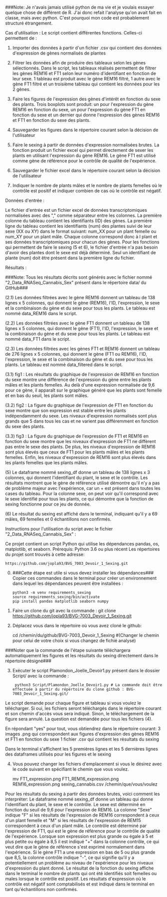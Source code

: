 ###Note: Je n'avais jamais utilisé python de ma vie et je voulais essayer quelque chose de différent de R. J'ai donc refait l'analyse qu'on avait fait en classe, mais avec python. C'est pourquoi mon code est probablement structuré étrangement.


Cas d'utilisation :
Le script contient différentes fonctions. Celles-ci permettent de :
 
1. Importer des données à partir d'un fichier .csv qui contient des données d'expression de gènes normalisés de plantes
	
2. Filtrer les données afin de produire des tableaux selon les gènes sélectionnés. Dans le script, les tableaux réalisés permettent de filtrer les gènes REM16 et FT1 selon leur numéro d'identifiant en fonction de leur sexe. 1 tableau est produit avec le gène REM16 filtré, 1 autre avec le gène FT1 filtré et un troisième tableau qui contient les données pour les 2 gènes.

3. Faire les figures de l'expression des gènes d'intérêt en fonction du sexe des plants. Trois boxplots sont produit: un pour l'expression du gène REM16 en fonction du sexe, un pour l'expression du gène FT1 en fonction du sexe et un dernier qui donne l'expression des gènes REM16 et FT1 en fonction du sexe des plants.

4. Sauvegarder les figures dans le répertoire courant selon la décision de l'utilisateur

5. Faire le sexing à partir de données d'expression normalisées brutes. La fonction produit un fichier excel qui permet directement de sexer les plants en utilisant l'expression du gène REM16. Le gène FT1 est utilisé comme gène de référence pour le contrôle de qualité de l'expérience.

6. Sauvegarder le fichier excel dans le répertoire courant selon la décision de l'utilisateur

7. Indiquer le nombre de plants mâles et le nombre de plants femelles où le contrôle est positif et indiquer combien de cas où le contrôle est négatif.

Données d'entrée : 

Le fichier d'entrée est un fichier excel de données transcriptomiques normalisées avec des "," comme séparateur entre les colonnes. La première colonne du tableau contient les identifiants (ID) des gènes. La première ligne du tableau contient les identifiants (num) des plantes suivi de leur sexe (XX ou XY) dans le format suivant: num_XX pour un plant femelle ou num_XY pour un plant mâle. Chaque colonne correspond donc à l plant et ses données transcriptomiques pour chacun des gènes. Pour les fonctions qui permettent de faire le sexing (5 et 6), le fichier d'entrée n'a pas besoin d'avoir des plantes dont le sexe est déjà déterminé. Seul un identifiant de plante (num) doit être présent dans la première ligne du fichier.


Résultats : 

###Note: Tous les résultats décrits sont générés avec le fichier nommé "2_Data_RNASeq_Cannabis_Sex" présent dans le répertoire data/ du GitHub###

(2.1) Les données filtrées avec le gène REM16 donnent un tableau de 138 lignes x 5 colonnes, qui donnent le gène (REM16), l'ID, l'expression, le sexe et la combinaison du gène et du sexe pour tous les plants. Le tableau est nommé data_REM16 dans le script.

(2.2) Les données filtrées avec le gène FT1 donnent un tableau de 138 lignes x 5 colonnes, qui donnent le gène (FT1), l'ID, l'expression, le sexe et la combinaison du gène et du sexe pour tous les plants. Le tableau est nommé data_FT1 dans le script.

(2.3) Les données filtrées avec les gènes FT1 et REM16 donnent un tableau de 276 lignes x 5 colonnes, qui donnent le gène (FT1 ou REM16), l'ID, l'expression, le sexe et la combinaison du gène et du sexe pour tous les plants. Le tableau est nommé data_filtered dans le script.

(3.1) fig1 : Les résultats du graphique de l'expression de REM16 en fonction du sexe montre une différence de l'expression du gène entre les plants mâles et les plants  femelles. Au delà d'une expression normalisée de 9,6 pour ce gène, il apparaît sur le graphique généré que les plants sont femelle et en bas du seuil, les plants sont mâles.

(3.2) fig2 : La figure du graphique de l'expression de FT1 en fonction du sexe montre que son expression est stable entre les plants indépendamment du sexe. Les niveaux d'expression normalisés sont plus grands que 5 dans tous les cas et ne varient pas différemment en fonction du sexe des plants.

(3.3) fig3 : La figure du graphique de l'expression de FT1 et REM16 en fonction du sexe montre que les niveaux d'expression de FT1 ne diffèrent pas entre le sexe des plants. De plus, les niveaux d'expression de REM16 sont plus élevés que ceux de FT1 pour les plants mâles et les plants femelles. Enfin, les niveaux d'expression de REM16 sont plus élevés dans les plants femelles que les plants mâles.

(5) Le dataframe nommé sexing_df donne un tableau de 138 lignes x 3 colonnes, qui donnent l'identifiant du plant, le sexe et le contrôle. Les résultats montrent que le gène de référence utilisé démontre qu'il n'y a pas de problème majeur avec l'expérience, car un + est présent dans toutes les cases du tableau. Pour la colonne sexe, on peut voir qu'il correspond avec le sexe identifié pour tous les plants, ce qui démontre que la fonction de sexing fonctionne pour ce jeu de donnée.

(6) Le résultat du sexing est affiché dans le terminal, indiquant qu'il y a 69 mâles, 69 femelles et 0 échantillons non confirmés.


Instructions pour l'utilisation du script avec le fichier "2_Data_RNASeq_Cannabis_Sex" :
	
Ce projet contient un script Python qui utilise les dépendances pandas, os, matplotlib, et seaborn.
Prérequis: Python 3.6 ou plus récent
Les répertoires du projet sont trouvés à cette adresse: 
	
	https://github.com/jopla93/BVG_7003_Devoir_1_Sexing.git


0.  ###Cette étape est utile si vous devez installer les dépendances###
Copier ces commandes dans le terminal pour créer un environnement dans lequel les dépendances peuvent être installées : 

		python3 -m venv requirements_sexing
		source requirements_sexing/bin/activate
		pip install pandas matplotlib seaborn numpy


1. Faire un clone du git avec la commande :  git clone https://github.com/jopla93/BVG-7003_Devoir_1_Sexing.git
		

2. Déplacez vous dans le répertoire où vous avez cloné le github: 
		
	cd /chemin/du/github/BVG-7003_Devoir_1_Sexing    #(Changer le chemin pour celui de votre choix si vous changez de fichié analysé)

###Noter que la commande de l'étape suivante téléchargera automatiquement les figures et les résultats du sexing directement dans le répertoire désigné###

3. Exécuter le script Plamondon_Joelle_Devoir1.py présent dans le dossier Script/ avec la commande :

		python3 Script/Plamondon_Joelle_Devoir1.py # La commande doit être effectuée à partir du répertoire du clone github : BVG-7003_Devoir_1_Sexing.git/

Le script demande pour chaque figure et tableau si vous voulez le télécharger. Si oui, les fichiers seront téléchargés dans le répertoire courant et son chemin d'accès vous sera indiqué. Sinon, le téléchargement de la figure sera annulé. La question est demandée pour tous les fichiers (4).

En répondant "yes" pour tout, vous obtiendrez dans le répertoire courant: 
3 images .png qui correspondent aux figures d'expression des gènes REM16 et FT1 en fonction du sexe
1 fichier .csv qui contient les résultats du sexing

Dans le terminal s'affichent les 5 premières lignes et les 5 dernières lignes des dataframes utilisés pour les figures et le sexing

4. Vous pouvez changer les fichiers d'emplacement si vous le désirez avec le code suivant en spécifiant le chemin que vous voulez.

	mv FT1_expression.png FT1_REM16_expression.png REM16_expression.png sexing_cannabis.csv /chemin/que/vous/voulez

Pour les résultats du sexing à partir des données brutes, voici comment les interpréter: 
Le dataframe nommé sexing_df donne un tableau qui donne l'identifiant du plant, le sexe et le contrôle. Le sexe est déterminé en fonction du seuil de 9,6 pour l'expression de REM16. La colonne "Sexe" indique "F" si les résultats de l'expression de REM16 correspondent à ceux d'un plant femelle et "M" si les résultats de l'expression de REM15 correspondent à ceux d'un plant mâle.
Le contrôle est déterminé par l'expression de FT1, qui est le gène de référence pour le contrôle de qualité de l'expérience. Lorsque son expression est plus grande ou égale à 5 et plus petite ou égale à 8,5 il est indiqué "+" dans la colonne contrôle, ce qui veut dire que le gène de référence s'est exprimé normalement dans l'expérience. Si le gène FT1 a une expression en bas de 5 ou plus grande que 8,5, la colonne contrôle indique "-", ce qui signifie qu'il y a potentiellement un problème au niveau de l'expérience pour les niveaux d'expression du plant donné.
Le résultat de la fonction du sexing affiche dans le terminal le nombre de plants qui ont été identifiés soit femelles ou males lorsque le contrôle est positif. Les résultats d'expression où le contrôle est négatif sont comptabilisés et est indiqué dans le terminal en tant qu'échantillons non confirmés.
